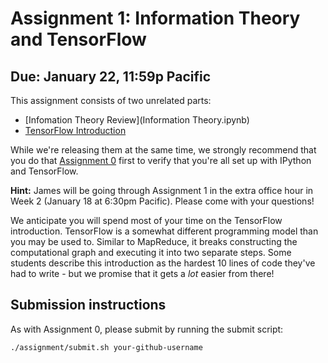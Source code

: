 # Assignment 1: Information Theory and TensorFlow

## Due: January 22, 11:59p Pacific

This assignment consists of two unrelated parts:

* [Infomation Theory Review](Information Theory.ipynb)
* [TensorFlow Introduction](tensorflow/fun_with_tensorflow.ipynb)

While we're releasing them at the same time, we strongly recommend that you do that [Assignment 0](../a0/) first to verify that you're all set up with IPython and TensorFlow.

**Hint:** James will be going through Assignment 1 in the extra office hour in Week 2 (January 18 at 6:30pm Pacific). Please come with your questions!

We anticipate you will spend most of your time on the TensorFlow introduction.
TensorFlow is a somewhat different programming model than you may be used to. 
Similar to MapReduce, it breaks constructing the computational graph and executing it into two separate steps. 
Some students describe this introduction as the hardest 10 lines of code they've had to write - but we promise that it gets a *lot* easier from there!

## Submission instructions 

As with Assignment 0, please submit by running the submit script:
```
./assignment/submit.sh your-github-username
```
